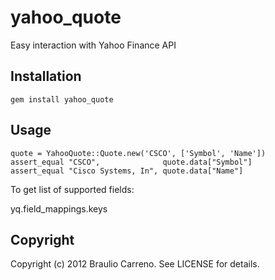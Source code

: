 # yahoo_quote

Easy interaction with Yahoo Finance API

## Installation

    gem install yahoo_quote

## Usage

    quote = YahooQuote::Quote.new('CSCO', ['Symbol', 'Name'])
    assert_equal "CSCO",              quote.data["Symbol"]
    assert_equal "Cisco Systems, In", quote.data["Name"]


To get list of supported fields:

   yq.field_mappings.keys

## Copyright

Copyright (c) 2012 Braulio Carreno. See LICENSE for details.
